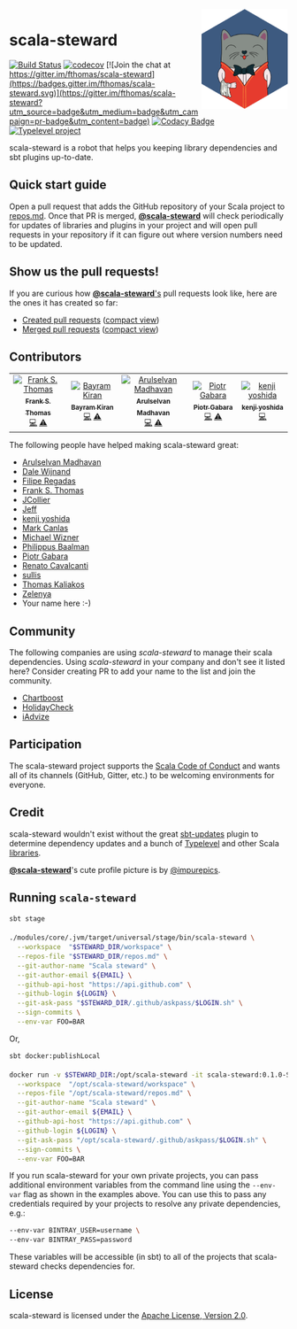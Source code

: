 <img src="https://github.com/fthomas/scala-steward/raw/master/data/images/scala-steward-logo-hex-1.png" width="156px" height="180px" align="right">

# scala-steward
[![Build Status](https://travis-ci.org/fthomas/scala-steward.svg?branch=master)](https://travis-ci.org/fthomas/scala-steward)
[![codecov](https://codecov.io/gh/fthomas/scala-steward/branch/master/graph/badge.svg)](https://codecov.io/gh/fthomas/scala-steward)
[![Join the chat at https://gitter.im/fthomas/scala-steward](https://badges.gitter.im/fthomas/scala-steward.svg)](https://gitter.im/fthomas/scala-steward?utm_source=badge&utm_medium=badge&utm_campaign=pr-badge&utm_content=badge)
[![Codacy Badge](https://api.codacy.com/project/badge/Grade/4573461025c642daa4128b659ee54fc9)](https://www.codacy.com/app/fthomas/scala-steward?utm_source=github.com&amp;utm_medium=referral&amp;utm_content=fthomas/scala-steward&amp;utm_campaign=Badge_Grade)
[![Typelevel project](https://img.shields.io/badge/typelevel-project-brightgreen.svg)](https://typelevel.org/projects/#scala-steward)

scala-steward is a robot that helps you keeping library dependencies
and sbt plugins up-to-date.

## Quick start guide

Open a pull request that adds the GitHub repository of your Scala project
to [repos.md](https://github.com/fthomas/scala-steward/edit/master/repos.md).
Once that PR is merged, [**@scala-steward**][@scala-steward] will check
periodically for updates of libraries and plugins in your project and will open
pull requests in your repository if it can figure out where version numbers need
to be updated.

## Show us the pull requests!

If you are curious how [**@scala-steward**'s][@scala-steward] pull requests
look like, here are the ones it has created so far:

* [Created pull requests](https://github.com/search?q=author%3Ascala-steward+is%3Apr)
  ([compact view](        https://github.com/pulls?q=author%3Ascala-steward+is%3Apr))
* [Merged pull requests]( https://github.com/search?q=author%3Ascala-steward+is%3Amerged+sort%3Aupdated-desc)
  ([compact view](        https://github.com/pulls?q=author%3Ascala-steward+is%3Amerged+sort%3Aupdated-desc))

## Contributors

<!-- ALL-CONTRIBUTORS-LIST:START - Do not remove or modify this section -->
<!-- prettier-ignore -->
<table><tr><td align="center"><a href="https://timepit.eu/~frank/"><img src="https://avatars1.githubusercontent.com/u/141252?v=4" width="100px;" alt="Frank S. Thomas"/><br /><sub><b>Frank S. Thomas</b></sub></a><br /><a href="https://github.com/fthomas/scala-steward/commits?author=fthomas" title="Code">💻</a> <a href="https://github.com/fthomas/scala-steward/commits?author=fthomas" title="Tests">⚠️</a></td><td align="center"><a href="https://github.com/kiranbayram"><img src="https://avatars0.githubusercontent.com/u/3471570?v=4" width="100px;" alt="Bayram Kiran"/><br /><sub><b>Bayram Kiran</b></sub></a><br /><a href="https://github.com/fthomas/scala-steward/commits?author=kiranbayram" title="Code">💻</a> <a href="https://github.com/fthomas/scala-steward/commits?author=kiranbayram" title="Tests">⚠️</a></td><td align="center"><a href="https://github.com/ArulselvanMadhavan"><img src="https://avatars3.githubusercontent.com/u/7578919?v=4" width="100px;" alt="Arulselvan Madhavan"/><br /><sub><b>Arulselvan Madhavan</b></sub></a><br /><a href="https://github.com/fthomas/scala-steward/commits?author=ArulselvanMadhavan" title="Code">💻</a> <a href="https://github.com/fthomas/scala-steward/commits?author=ArulselvanMadhavan" title="Tests">⚠️</a></td><td align="center"><a href="https://github.com/pgabara"><img src="https://avatars3.githubusercontent.com/u/4014765?v=4" width="100px;" alt="Piotr Gabara"/><br /><sub><b>Piotr Gabara</b></sub></a><br /><a href="https://github.com/fthomas/scala-steward/commits?author=pgabara" title="Code">💻</a> <a href="https://github.com/fthomas/scala-steward/commits?author=pgabara" title="Tests">⚠️</a></td><td align="center"><a href="https://twitter.com/xuwei_k"><img src="https://avatars0.githubusercontent.com/u/389787?v=4" width="100px;" alt="kenji yoshida"/><br /><sub><b>kenji yoshida</b></sub></a><br /><a href="https://github.com/fthomas/scala-steward/commits?author=xuwei-k" title="Code">💻</a></td></tr></table>

<!-- ALL-CONTRIBUTORS-LIST:END -->
The following people have helped making scala-steward great:

* [Arulselvan Madhavan](https://github.com/ArulselvanMadhavan)
* [Dale Wijnand](https://github.com/dwijnand)
* [Filipe Regadas](https://github.com/regadas)
* [Frank S. Thomas](https://github.com/fthomas)
* [JCollier](https://github.com/Slakah)
* [Jeff](https://github.com/custommonkey)
* [kenji yoshida](https://github.com/xuwei-k)
* [Mark Canlas](https://github.com/mcanlas)
* [Michael Wizner](https://github.com/mwz)
* [Philippus Baalman](https://github.com/Philippus)
* [Piotr Gabara](https://github.com/bhop)
* [Renato Cavalcanti](https://github.com/renatocaval)
* [sullis](https://github.com/sullis)
* [Thomas Kaliakos](https://github.com/thomaska)
* [Zelenya](https://github.com/Zelenya)
* Your name here :-)


## Community

The following companies are using _scala-steward_ to manage their scala dependencies. Using _scala-steward_ in your company and don't see it listed here? Consider creating PR to add your name to the list and join the community.

* [Chartboost](https://www.chartboost.com/)
* [HolidayCheck](https://github.com/holidaycheck)
* [iAdvize](https://www.iadvize.com/en/)

## Participation

The scala-steward project supports the [Scala Code of Conduct][CoC]
and wants all of its channels (GitHub, Gitter, etc.) to be welcoming
environments for everyone.

## Credit

scala-steward wouldn't exist without the great [sbt-updates][sbt-updates]
plugin to determine dependency updates and a bunch of [Typelevel][Typelevel]
and other Scala [libraries](https://github.com/fthomas/scala-steward/blob/master/project/Dependencies.scala).

[**@scala-steward**][@scala-steward]'s cute profile picture is by
[@impurepics](https://twitter.com/impurepics/).

## Running `scala-steward`

```bash
sbt stage

./modules/core/.jvm/target/universal/stage/bin/scala-steward \
  --workspace  "$STEWARD_DIR/workspace" \
  --repos-file "$STEWARD_DIR/repos.md" \
  --git-author-name "Scala steward" \
  --git-author-email ${EMAIL} \
  --github-api-host "https://api.github.com" \
  --github-login ${LOGIN} \
  --git-ask-pass "$STEWARD_DIR/.github/askpass/$LOGIN.sh" \
  --sign-commits \
  --env-var FOO=BAR
```

Or,

```bash
sbt docker:publishLocal

docker run -v $STEWARD_DIR:/opt/scala-steward -it scala-steward:0.1.0-SNAPSHOT \
  --workspace  "/opt/scala-steward/workspace" \
  --repos-file "/opt/scala-steward/repos.md" \
  --git-author-name "Scala steward" \
  --git-author-email ${EMAIL} \
  --github-api-host "https://api.github.com" \
  --github-login ${LOGIN} \
  --git-ask-pass "/opt/scala-steward/.github/askpass/$LOGIN.sh" \
  --sign-commits \
  --env-var FOO=BAR
```

If you run scala-steward for your own private projects, you can pass additional environment variables from the command line using the `--env-var` flag as shown in the examples above. You can use this to pass any credentials required by your projects to resolve any private dependencies, e.g.: 

```bash
--env-var BINTRAY_USER=username \
--env-var BINTRAY_PASS=password
```

These variables will be accessible (in sbt) to all of the projects that scala-steward checks dependencies for.

## License

scala-steward is licensed under the
[Apache License, Version 2.0](http://www.apache.org/licenses/LICENSE-2.0).

[CoC]: https://github.com/fthomas/scala-steward/blob/master/CODE_OF_CONDUCT.md
[@scala-steward]: https://github.com/scala-steward
[sbt-updates]: https://github.com/rtimush/sbt-updates
[Typelevel]: https://typelevel.org/
